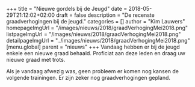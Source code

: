 +++
title = "Nieuwe gordels bij de Jeugd"
date = 2018-05-29T21:12:02+02:00
draft = false
description = "De recenste graadverhogingen bij de jeugd."
categories = []
author = "Kim Lauwers"
homepageImgUrl = "/images/nieuws/2018/graadVerhogingMei2018.png"
listpageImgUrl = "/images/nieuws/2018/graadVerhogingMei2018.png"
detailpageImgUrl = "../images/nieuws/2018/graadVerhogingMei2018.png"
[menu.global]
    parent = "nieuws"
+++
Vandaag hebben er bij de jeugd enkele een nieuwe graad behaald.
Proficiat aan deze leden en draag uw nieuwe graad met trots.

Als je vandaag afwezig was, geen probleem er komen nog kansen de volgende trainingen.
Er zijn zeker nog graadverhogingen gepland.